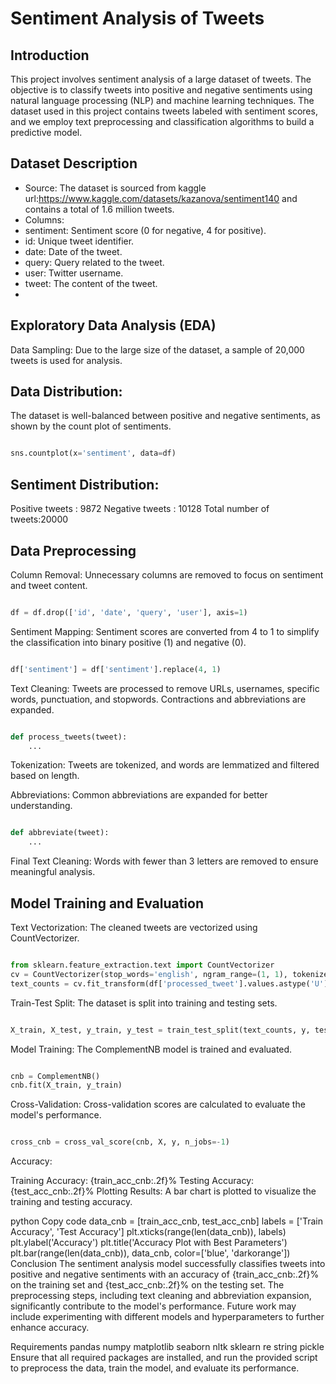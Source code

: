 # Sentiment Analysis of Tweets
## Introduction
This project involves sentiment analysis of a large dataset of tweets. The objective is to classify tweets into positive and negative sentiments using natural language processing (NLP) and machine learning techniques. The dataset used in this project contains tweets labeled with sentiment scores, and we employ text preprocessing and classification algorithms to build a predictive model.

## Dataset Description
- Source: The dataset is sourced from kaggle url:https://www.kaggle.com/datasets/kazanova/sentiment140 and contains a total of 1.6 million tweets.
- Columns:
- sentiment: Sentiment score (0 for negative, 4 for positive).
- id: Unique tweet identifier.
- date: Date of the tweet.
- query: Query related to the tweet.
- user: Twitter username.
- tweet: The content of the tweet.
- 
## Exploratory Data Analysis (EDA)
Data Sampling: Due to the large size of the dataset, a sample of 20,000 tweets is used for analysis.

## Data Distribution:

The dataset is well-balanced between positive and negative sentiments, as shown by the count plot of sentiments.
```python

sns.countplot(x='sentiment', data=df)
```
## Sentiment Distribution:

Positive tweets : 9872
Negative tweets : 10128
Total number of tweets:20000

## Data Preprocessing
Column Removal: Unnecessary columns are removed to focus on sentiment and tweet content.

```python

df = df.drop(['id', 'date', 'query', 'user'], axis=1)
```
Sentiment Mapping: Sentiment scores are converted from 4 to 1 to simplify the classification into binary positive (1) and negative (0).

```python

df['sentiment'] = df['sentiment'].replace(4, 1)
```
Text Cleaning: Tweets are processed to remove URLs, usernames, specific words, punctuation, and stopwords. Contractions and abbreviations are expanded.

```python

def process_tweets(tweet):
    ...
```
Tokenization: Tweets are tokenized, and words are lemmatized and filtered based on length.

Abbreviations: Common abbreviations are expanded for better understanding.

```python

def abbreviate(tweet):
    ...
```
Final Text Cleaning: Words with fewer than 3 letters are removed to ensure meaningful analysis.

## Model Training and Evaluation
Text Vectorization: The cleaned tweets are vectorized using CountVectorizer.

```python

from sklearn.feature_extraction.text import CountVectorizer
cv = CountVectorizer(stop_words='english', ngram_range=(1, 1), tokenizer=token.tokenize)
text_counts = cv.fit_transform(df['processed_tweet'].values.astype('U'))
```
Train-Test Split: The dataset is split into training and testing sets.

```python

X_train, X_test, y_train, y_test = train_test_split(text_counts, y, test_size=0.20, random_state=19)
```
Model Training: The ComplementNB model is trained and evaluated.

```python

cnb = ComplementNB()
cnb.fit(X_train, y_train)
```
Cross-Validation: Cross-validation scores are calculated to evaluate the model's performance.

```python

cross_cnb = cross_val_score(cnb, X, y, n_jobs=-1)
```
Accuracy:

Training Accuracy: {train_acc_cnb:.2f}%
Testing Accuracy: {test_acc_cnb:.2f}%
Plotting Results: A bar chart is plotted to visualize the training and testing accuracy.

python
Copy code
data_cnb = [train_acc_cnb, test_acc_cnb]
labels = ['Train Accuracy', 'Test Accuracy']
plt.xticks(range(len(data_cnb)), labels)
plt.ylabel('Accuracy')
plt.title('Accuracy Plot with Best Parameters')
plt.bar(range(len(data_cnb)), data_cnb, color=['blue', 'darkorange'])
Conclusion
The sentiment analysis model successfully classifies tweets into positive and negative sentiments with an accuracy of {train_acc_cnb:.2f}% on the training set and {test_acc_cnb:.2f}% on the testing set. The preprocessing steps, including text cleaning and abbreviation expansion, significantly contribute to the model's performance. Future work may include experimenting with different models and hyperparameters to further enhance accuracy.

Requirements
pandas
numpy
matplotlib
seaborn
nltk
sklearn
re
string
pickle
Ensure that all required packages are installed, and run the provided script to preprocess the data, train the model, and evaluate its performance.
